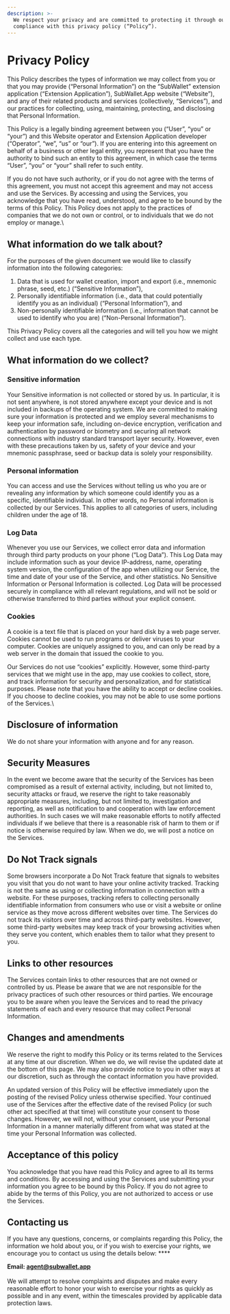 ```yaml
---
description: >-
  We respect your privacy and are committed to protecting it through our
  compliance with this privacy policy (“Policy”).
---
```


# Privacy Policy

This Policy describes the types of information we may collect from you or that you may provide (“Personal Information”) on the “SubWallet” extension application (“Extension Application”), SubWallet.App website (“Website”), and any of their related products and services (collectively, “Services”), and our practices for collecting, using, maintaining, protecting, and disclosing that Personal Information.

This Policy is a legally binding agreement between you (“User”, “you” or “your”) and this Website operator and Extension Application developer (“Operator”, “we”, “us” or “our”). If you are entering into this agreement on behalf of a business or other legal entity, you represent that you have the authority to bind such an entity to this agreement, in which case the terms “User”, “you” or “your” shall refer to such entity.&#x20;

If you do not have such authority, or if you do not agree with the terms of this agreement, you must not accept this agreement and may not access and use the Services. By accessing and using the Services, you acknowledge that you have read, understood, and agree to be bound by the terms of this Policy. This Policy does not apply to the practices of companies that we do not own or control, or to individuals that we do not employ or manage.\


## **What information do we talk about?**

For the purposes of the given document we would like to classify information into the following categories:

1. Data that is used for wallet creation, import and export (i.e., mnemonic phrase, seed, etc.) (“Sensitive Information”),
2. Personally identifiable information (i.e., data that could potentially identify you as an individual) (“Personal Information”), and
3. Non-personally identifiable information (i.e., information that cannot be used to identify who you are) (“Non-Personal Information”).

This Privacy Policy covers all the categories and will tell you how we might collect and use each type.

## **What information do we collect?**

### **Sensitive information**

Your Sensitive information is not collected or stored by us. In particular, it is not sent anywhere, is not stored anywhere except your device and is not included in backups of the operating system. We are committed to making sure your information is protected and we employ several mechanisms to keep your information safe, including on-device encryption, verification and authentication by password or biometry and securing all network connections with industry standard transport layer security. However, even with these precautions taken by us, safety of your device and your mnemonic passphrase, seed or backup data is solely your responsibility.

### **Personal information**

You can access and use the Services without telling us who you are or revealing any information by which someone could identify you as a specific, identifiable individual. In other words, no Personal information is collected by our Services. This applies to all categories of users, including children under the age of 18.

### **Log Data**

Whenever you use our Services, we collect error data and information through third party products on your phone (“Log Data”). This Log Data may include information such as your device IP-address, name, operating system version, the configuration of the app when utilizing our Service, the time and date of your use of the Service, and other statistics. No Sensitive Information or Personal Information is collected. Log Data will be processed securely in compliance with all relevant regulations, and will not be sold or otherwise transferred to third parties without your explicit consent.

### **Cookies**

A cookie is a text file that is placed on your hard disk by a web page server. Cookies cannot be used to run programs or deliver viruses to your computer. Cookies are uniquely assigned to you, and can only be read by a web server in the domain that issued the cookie to you.

Our Services do not use “cookies” explicitly. However, some third-party services that we might use in the app, may use cookies to collect, store, and track information for security and personalization, and for statistical purposes. Please note that you have the ability to accept or decline cookies. If you choose to decline cookies, you may not be able to use some portions of the Services.\


## **Disclosure of information**

We do not share your information with anyone and for any reason.

## **Security Measures**

In the event we become aware that the security of the Services has been compromised as a result of external activity, including, but not limited to, security attacks or fraud, we reserve the right to take reasonably appropriate measures, including, but not limited to, investigation and reporting, as well as notification to and cooperation with law enforcement authorities. In such cases we will make reasonable efforts to notify affected individuals if we believe that there is a reasonable risk of harm to them or if notice is otherwise required by law. When we do, we will post a notice on the Services.

## **Do Not Track signals**

Some browsers incorporate a Do Not Track feature that signals to websites you visit that you do not want to have your online activity tracked. Tracking is not the same as using or collecting information in connection with a website. For these purposes, tracking refers to collecting personally identifiable information from consumers who use or visit a website or online service as they move across different websites over time. The Services do not track its visitors over time and across third-party websites. However, some third-party websites may keep track of your browsing activities when they serve you content, which enables them to tailor what they present to you.

## **Links to other resources**

The Services contain links to other resources that are not owned or controlled by us. Please be aware that we are not responsible for the privacy practices of such other resources or third parties. We encourage you to be aware when you leave the Services and to read the privacy statements of each and every resource that may collect Personal Information.

## **Changes and amendments**

We reserve the right to modify this Policy or its terms related to the Services at any time at our discretion. When we do, we will revise the updated date at the bottom of this page. We may also provide notice to you in other ways at our discretion, such as through the contact information you have provided.

An updated version of this Policy will be effective immediately upon the posting of the revised Policy unless otherwise specified. Your continued use of the Services after the effective date of the revised Policy (or such other act specified at that time) will constitute your consent to those changes. However, we will not, without your consent, use your Personal Information in a manner materially different from what was stated at the time your Personal Information was collected.

## **Acceptance of this policy**

You acknowledge that you have read this Policy and agree to all its terms and conditions. By accessing and using the Services and submitting your information you agree to be bound by this Policy. If you do not agree to abide by the terms of this Policy, you are not authorized to access or use the Services.

## **Contacting us**

If you have any questions, concerns, or complaints regarding this Policy, the information we hold about you, or if you wish to exercise your rights, we encourage you to contact us using the details below: ****&#x20;

**Email: agent@subwallet.app**\
\
We will attempt to resolve complaints and disputes and make every reasonable effort to honor your wish to exercise your rights as quickly as possible and in any event, within the timescales provided by applicable data protection laws.

